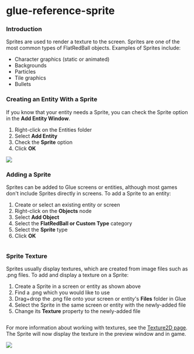 # glue-reference-sprite

### Introduction

Sprites are used to render a texture to the screen. Sprites are one of the most common types of FlatRedBall objects. Examples of Sprites include:

* Character graphics (static or animated)
* Backgrounds
* Particles
* Tile graphics
* Bullets

### Creating an Entity With a Sprite

If you know that your entity needs a Sprite, you can check the Sprite option in the **Add Entity Window**.

1. Right-click on the Entities folder
2. Select **Add Entity**
3. Check the **Sprite** option
4. Click **OK**

![](../../../../media/2019-06-img\_5d18bae01c0a8.png)

### Adding a Sprite

Sprites can be added to Glue screens or entities, although most games don't include Sprites directly in screens. To add a Sprite to an entity:

1. Create or select an existing entity or screen
2. Right-click on the **Objects** node
3. Select **Add Object**
4. Select the **FlatRedBall or Custom Type** category
5. Select the **Sprite** type
6. Click **OK**



<figure><img src="../../../../media/2016-01-2019-05-02\_06-51-56.gif" alt=""><figcaption></figcaption></figure>



### Sprite Texture

Sprites usually display textures, which are created from image files such as .png files. To add and display a texture on a Sprite:

1. Create a Sprite in a screen or entity as shown above
2. Find a .png which you would like to use
3. Drag+drop the .png file onto your screen or entity's **Files** folder in Glue
4. Select the Sprite in the same screen or entity with the newly-added file
5. Change its **Texture** property to the newly-added file



<figure><img src="../../../../media/2016-01-2019-05-02\_06-56-48-1.gif" alt=""><figcaption></figcaption></figure>

 For more information about working with textures, see the [Texture2D page](../files/texture2d.md). The Sprite will now display the texture in the preview window and in game. &#x20;

![](../../../../media/2019-05-img\_5ccae9f711f3f.png)
